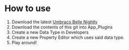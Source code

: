 ﻿How to use
===

1. Download the latest [Umbraco Belle Nightly](http://nightly.umbraco.org/umbraco%207.0.0/)
2. Download the contents of this git into App_Plugins
3. Create a new Data Type in Developers
4. Create a new Property Editor which uses said data type.
5. Play around!